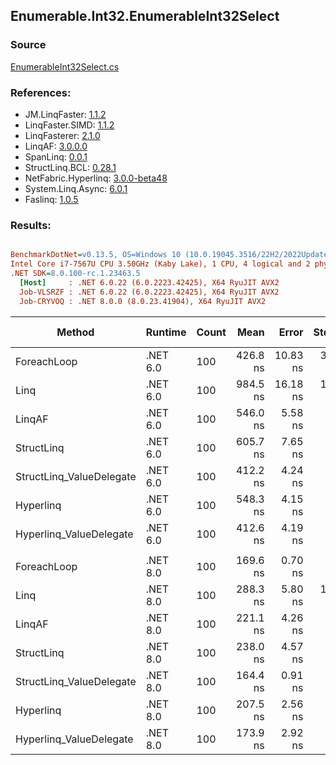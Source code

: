 ﻿## Enumerable.Int32.EnumerableInt32Select

### Source
[EnumerableInt32Select.cs](../LinqBenchmarks/Enumerable/Int32/EnumerableInt32Select.cs)

### References:
- JM.LinqFaster: [1.1.2](https://www.nuget.org/packages/JM.LinqFaster/1.1.2)
- LinqFaster.SIMD: [1.1.2](https://www.nuget.org/packages/LinqFaster.SIMD/1.0.3)
- LinqFasterer: [2.1.0](https://www.nuget.org/packages/LinqFasterer/2.1.0)
- LinqAF: [3.0.0.0](https://www.nuget.org/packages/LinqAF/3.0.0.0)
- SpanLinq: [0.0.1](https://www.nuget.org/packages/SpanLinq/0.0.1)
- StructLinq.BCL: [0.28.1](https://www.nuget.org/packages/StructLinq/0.28.1)
- NetFabric.Hyperlinq: [3.0.0-beta48](https://www.nuget.org/packages/NetFabric.Hyperlinq/3.0.0-beta48)
- System.Linq.Async: [6.0.1](https://www.nuget.org/packages/System.Linq.Async/6.0.1)
- Faslinq: [1.0.5](https://www.nuget.org/packages/Faslinq/1.0.5)

### Results:
``` ini

BenchmarkDotNet=v0.13.5, OS=Windows 10 (10.0.19045.3516/22H2/2022Update)
Intel Core i7-7567U CPU 3.50GHz (Kaby Lake), 1 CPU, 4 logical and 2 physical cores
.NET SDK=8.0.100-rc.1.23463.5
  [Host]     : .NET 6.0.22 (6.0.2223.42425), X64 RyuJIT AVX2
  Job-VLSRZF : .NET 6.0.22 (6.0.2223.42425), X64 RyuJIT AVX2
  Job-CRYVOQ : .NET 8.0.0 (8.0.23.41904), X64 RyuJIT AVX2


```
|                   Method |  Runtime | Count |     Mean |    Error |   StdDev |   Median |        Ratio | RatioSD |   Gen0 | Allocated | Alloc Ratio |
|------------------------- |--------- |------ |---------:|---------:|---------:|---------:|-------------:|--------:|-------:|----------:|------------:|
|              ForeachLoop | .NET 6.0 |   100 | 426.8 ns | 10.83 ns | 31.42 ns | 411.2 ns |     baseline |         | 0.0153 |      32 B |             |
|                     Linq | .NET 6.0 |   100 | 984.5 ns | 16.18 ns | 14.35 ns | 980.3 ns | 2.33x slower |   0.13x | 0.0420 |      88 B |  2.75x more |
|                   LinqAF | .NET 6.0 |   100 | 546.0 ns |  5.58 ns |  5.22 ns | 545.1 ns | 1.29x slower |   0.07x | 0.0153 |      32 B |  1.00x more |
|               StructLinq | .NET 6.0 |   100 | 605.7 ns |  7.65 ns |  9.10 ns | 603.2 ns | 1.43x slower |   0.09x | 0.0267 |      56 B |  1.75x more |
| StructLinq_ValueDelegate | .NET 6.0 |   100 | 412.2 ns |  4.24 ns |  3.31 ns | 411.1 ns | 1.04x faster |   0.07x | 0.0153 |      32 B |  1.00x more |
|                Hyperlinq | .NET 6.0 |   100 | 548.3 ns |  4.15 ns |  5.53 ns | 548.2 ns | 1.28x slower |   0.09x | 0.0153 |      32 B |  1.00x more |
|  Hyperlinq_ValueDelegate | .NET 6.0 |   100 | 412.6 ns |  4.19 ns |  3.71 ns | 411.3 ns | 1.03x faster |   0.05x | 0.0153 |      32 B |  1.00x more |
|                          |          |       |          |          |          |          |              |         |        |           |             |
|              ForeachLoop | .NET 8.0 |   100 | 169.6 ns |  0.70 ns |  0.55 ns | 169.6 ns |     baseline |         | 0.0153 |      32 B |             |
|                     Linq | .NET 8.0 |   100 | 288.3 ns |  5.80 ns | 10.76 ns | 287.5 ns | 1.70x slower |   0.03x | 0.0420 |      88 B |  2.75x more |
|                   LinqAF | .NET 8.0 |   100 | 221.1 ns |  4.26 ns |  4.56 ns | 219.4 ns | 1.30x slower |   0.02x | 0.0153 |      32 B |  1.00x more |
|               StructLinq | .NET 8.0 |   100 | 238.0 ns |  4.57 ns |  4.69 ns | 237.5 ns | 1.40x slower |   0.03x | 0.0267 |      56 B |  1.75x more |
| StructLinq_ValueDelegate | .NET 8.0 |   100 | 164.4 ns |  0.91 ns |  0.71 ns | 164.6 ns | 1.03x faster |   0.01x | 0.0153 |      32 B |  1.00x more |
|                Hyperlinq | .NET 8.0 |   100 | 207.5 ns |  2.56 ns |  2.84 ns | 206.5 ns | 1.22x slower |   0.02x | 0.0153 |      32 B |  1.00x more |
|  Hyperlinq_ValueDelegate | .NET 8.0 |   100 | 173.9 ns |  2.92 ns |  3.58 ns | 174.3 ns | 1.02x slower |   0.02x | 0.0153 |      32 B |  1.00x more |
